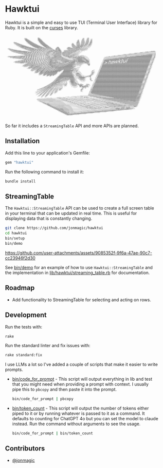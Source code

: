 # Hawktui

Hawktui is a simple and easy to use TUI (Terminal User Interface) library for Ruby. It is built on the [curses](https://github.com/ruby/curses) library.

![hawktui](https://github.com/jonmagic/hawktui/blob/main/hawktui.jpeg)

So far it includes a `StreamingTable` API and more APIs are planned.

## Installation

Add this line to your application's Gemfile:

```ruby
gem "hawktui"
```

Run the following command to install it:

```bash
bundle install
```

## StreamingTable

The `Hawktui::StreamingTable` API can be used to create a full screen table in your terminal that can be updated in real time. This is useful for displaying data that is constantly changing.

```bash
git clone https://github.com/jonmagic/hawktui
cd hawktui
bin/setup
bin/demo
```

https://github.com/user-attachments/assets/9085352f-9f6a-47ae-90c7-cc23946f2d30

See [bin/demo](https://github.com/jonmagic/hawktui/blob/main/bin/demo) for an example of how to use `Hawktui::StreamingTable` and the implementation in [lib/hawktui/streaming_table.rb](https://github.com/jonmagic/hawktui/blob/main/lib/hawktui/streaming_table.rb) for documentation.

## Roadmap

- Add functionality to StreamingTable for selecting and acting on rows.

## Development

Run the tests with:

```bash
rake
```

Run the standard linter and fix issues with:

```bash
rake standard:fix
```

I use LLMs a lot so I've added a couple of scripts that make it easier to write prompts.
- [bin/code_for_prompt](https://github.com/jonmagic/hawktui/blob/main/bin/code_for_prompt) - This script will output everything in lib and test that you might need when providing a prompt with context. I usually pipe this to `pbcopy` and then paste it into the prompt.
    ```bash
    bin/code_for_prompt | pbcopy
    ```
- [bin/token_count](https://github.com/jonmagic/hawktui/blob/main/bin/token_count) - This script will output the number of tokens either piped to it or by running whatever is passed to it as a command. It defaults to counting for ChatGPT 4o but you can set the model to claude instead. Run the command without arguments to see the usage.
    ```bash
    bin/code_for_prompt | bin/token_count
    ```

## Contributors

- [@jonmagic](https://github.com/jonmagic)
